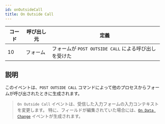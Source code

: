 ```yaml
---
id: onOutsideCall
title: On Outside Call
---
```


| コード | 呼び出し元 | 定義                                    |
| --- | ----- | ------------------------------------- |
| 10  | フォーム  | フォームが `POST OUTSIDE CALL` による呼び出しを受けた |


## 説明

このイベントは、`POST OUTSIDE CALL` コマンドによって他のプロセスからフォームが呼び出されたときに生成されます。

> `On Outside Call` イベントは、受信した入力フォームの入力コンテキストを変更します。 特に、フィールドが編集されていた場合には、[`On Data Change`](onDataChange.md) イベントが生成されます。

